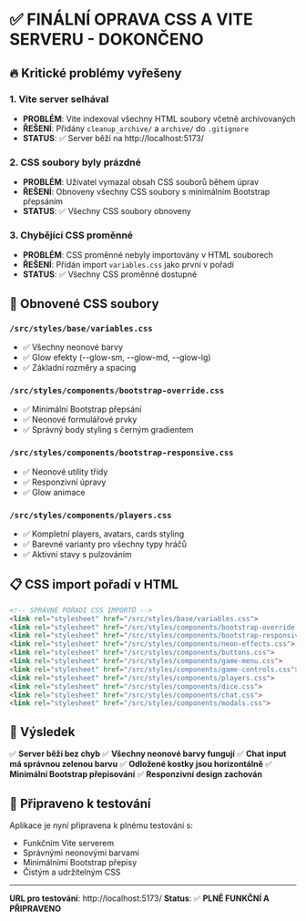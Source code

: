 # ✅ FINÁLNÍ OPRAVA CSS A VITE SERVERU - DOKONČENO

## 🔥 Kritické problémy vyřešeny

### 1. **Vite server selhával**
- **PROBLÉM**: Vite indexoval všechny HTML soubory včetně archivovaných 
- **ŘEŠENÍ**: Přidány `cleanup_archive/` a `archive/` do `.gitignore`
- **STATUS**: ✅ Server běží na http://localhost:5173/

### 2. **CSS soubory byly prázdné**
- **PROBLÉM**: Uživatel vymazal obsah CSS souborů během úprav
- **ŘEŠENÍ**: Obnoveny všechny CSS soubory s minimálním Bootstrap přepsáním
- **STATUS**: ✅ Všechny CSS soubory obnoveny

### 3. **Chybějící CSS proměnné**
- **PROBLÉM**: CSS proměnné nebyly importovány v HTML souborech
- **ŘEŠENÍ**: Přidán import `variables.css` jako první v pořadí
- **STATUS**: ✅ Všechny CSS proměnné dostupné

## 🎨 Obnovené CSS soubory

### `/src/styles/base/variables.css`
- ✅ Všechny neonové barvy
- ✅ Glow efekty (--glow-sm, --glow-md, --glow-lg)
- ✅ Základní rozměry a spacing

### `/src/styles/components/bootstrap-override.css` 
- ✅ Minimální Bootstrap přepsání
- ✅ Neonové formulářové prvky
- ✅ Správný body styling s černým gradientem

### `/src/styles/components/bootstrap-responsive.css`
- ✅ Neonové utility třídy
- ✅ Responzivní úpravy
- ✅ Glow animace

### `/src/styles/components/players.css`
- ✅ Kompletní players, avatars, cards styling
- ✅ Barevné varianty pro všechny typy hráčů
- ✅ Aktivní stavy s pulzováním

## 📋 CSS import pořadí v HTML

```html
<!-- SPRÁVNÉ POŘADÍ CSS IMPORTŮ -->
<link rel="stylesheet" href="/src/styles/base/variables.css">
<link rel="stylesheet" href="/src/styles/components/bootstrap-override.css">
<link rel="stylesheet" href="/src/styles/components/bootstrap-responsive.css">
<link rel="stylesheet" href="/src/styles/components/neon-effects.css">
<link rel="stylesheet" href="/src/styles/components/buttons.css">
<link rel="stylesheet" href="/src/styles/components/game-menu.css">
<link rel="stylesheet" href="/src/styles/components/game-controls.css">
<link rel="stylesheet" href="/src/styles/components/players.css">
<link rel="stylesheet" href="/src/styles/components/dice.css">
<link rel="stylesheet" href="/src/styles/components/chat.css">
<link rel="stylesheet" href="/src/styles/components/modals.css">
```

## 🎯 Výsledek

✅ **Server běží bez chyb**
✅ **Všechny neonové barvy fungují**
✅ **Chat input má správnou zelenou barvu**
✅ **Odložené kostky jsou horizontálně**
✅ **Minimální Bootstrap přepisování**
✅ **Responzivní design zachován**

## 🧪 Připraveno k testování

Aplikace je nyní připravena k plnému testování s:
- Funkčním Vite serverem
- Správnými neonovými barvami
- Minimálními Bootstrap přepisy
- Čistým a udržitelným CSS

---

**URL pro testování**: http://localhost:5173/
**Status**: ✅ **PLNĚ FUNKČNÍ A PŘIPRAVENO**
